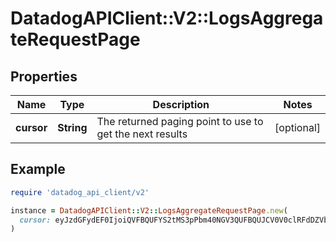 # DatadogAPIClient::V2::LogsAggregateRequestPage

## Properties

| Name       | Type       | Description                                              | Notes      |
| ---------- | ---------- | -------------------------------------------------------- | ---------- |
| **cursor** | **String** | The returned paging point to use to get the next results | [optional] |

## Example

```ruby
require 'datadog_api_client/v2'

instance = DatadogAPIClient::V2::LogsAggregateRequestPage.new(
  cursor: eyJzdGFydEF0IjoiQVFBQUFYS2tMS3pPbm40NGV3QUFBQUJCV0V0clRFdDZVbG8zY3pCRmNsbHJiVmxDWlEifQ&#x3D;&#x3D;
)
```

